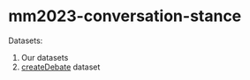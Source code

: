 # mm2023-conversation-stance
Datasets:
1. Our datasets
2. [createDebate](https://drive.google.com/drive/folders/14MO5T2O-bYXiXnE5t20T7Tl54I95wdMj?usp=share_link) dataset 
